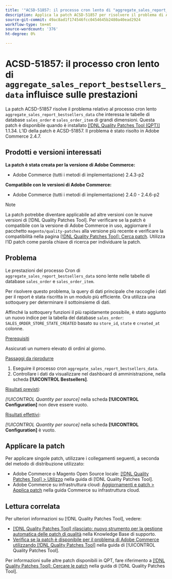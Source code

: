 ```yaml
---
title: '"ACSD-51857: il processo cron lento di "aggregate_sales_report_bestsellers_data" influisce sulle prestazioni"'
description: Applica la patch ACSD-51857 per risolvere il problema di Adobe Commerce dove il processo cron lento "aggregate_sales_report_bestsellers_data" influisce sulle tabelle di database "sales_order" e "sales_order_item" di grandi dimensioni.
source-git-commit: 49ac8ad1f174546fcc0454645b2480a40ead2924
workflow-type: tm+mt
source-wordcount: '376'
ht-degree: 0%

---
```


# ACSD-51857: il processo cron lento di `aggregate_sales_report_bestsellers_data` influisce sulle prestazioni

La patch ACSD-51857 risolve il problema relativo al processo cron lento `aggregate_sales_report_bestsellers_data` che interessa le tabelle di database `sales_order` e `sales_order_item` di grandi dimensioni. Questa patch è disponibile quando è installato [[!DNL Quality Patches Tool (QPT)]](https://experienceleague.adobe.com/en/docs/commerce-knowledge-base/kb/announcements/commerce-announcements/magento-quality-patches-released-new-tool-to-self-serve-quality-patches) 1.1.34. L’ID della patch è ACSD-51857. Il problema è stato risolto in Adobe Commerce 2.4.7.

## Prodotti e versioni interessati

**La patch è stata creata per la versione di Adobe Commerce:**

* Adobe Commerce (tutti i metodi di implementazione) 2.4.3-p2

**Compatibile con le versioni di Adobe Commerce:**

* Adobe Commerce (tutti i metodi di implementazione) 2.4.0 - 2.4.6-p2

>[!NOTE]
>
>La patch potrebbe diventare applicabile ad altre versioni con le nuove versioni di [!DNL Quality Patches Tool]. Per verificare se la patch è compatibile con la versione di Adobe Commerce in uso, aggiornare il pacchetto `magento/quality-patches` alla versione più recente e verificare la compatibilità nella pagina [[!DNL Quality Patches Tool]: Cerca patch](https://experienceleague.adobe.com/tools/commerce-quality-patches/index.html). Utilizza l’ID patch come parola chiave di ricerca per individuare la patch.

## Problema

Le prestazioni del processo Cron di `aggregate_sales_report_bestsellers_data` sono lente nelle tabelle di database `sales_order` e `sales_order_item`.

Per risolvere questo problema, la query di dati principale che raccoglie i dati per il report è stata riscritta in un modulo più efficiente. Ora utilizza una sottoquery per determinare il sottoinsieme di dati.

Affinché la sottoquery funzioni il più rapidamente possibile, è stato aggiunto un nuovo indice per la tabella del database `sales_order`: `SALES_ORDER_STORE_STATE_CREATED` basato su `store_id`, `state` e `created_at` colonne.

<u>Prerequisiti</u>

Assicurati un numero elevato di ordini al giorno.

<u>Passaggi da riprodurre</u>

1. Eseguire il processo cron `aggregate_sales_report_bestsellers_data`.
1. Controllare i dati da visualizzare nel dashboard di amministrazione, nella scheda **[!UICONTROL Bestsellers]**.

<u>Risultati previsti</u>:

*[!UICONTROL Quantity per source]* nella scheda **[!UICONTROL Configuration]** non deve essere vuoto.

<u>Risultati effettivi</u>:

*[!UICONTROL Quantity per source]* nella scheda **[!UICONTROL Configuration]** è vuoto.

## Applicare la patch

Per applicare singole patch, utilizzare i collegamenti seguenti, a seconda del metodo di distribuzione utilizzato:

* Adobe Commerce o Magento Open Source locale: [[!DNL Quality Patches Tool] > Utilizzo](https://experienceleague.adobe.com/docs/commerce-operations/tools/quality-patches-tool/usage.html) nella guida di [!DNL Quality Patches Tool].
* Adobe Commerce su infrastruttura cloud: [Aggiornamenti e patch > Applica patch](https://experienceleague.adobe.com/docs/commerce-cloud-service/user-guide/develop/upgrade/apply-patches.html) nella guida Commerce su infrastruttura cloud.

## Lettura correlata

Per ulteriori informazioni su [!DNL Quality Patches Tool], vedere:

* [[!DNL Quality Patches Tool] rilasciato: nuovo strumento per la gestione automatica delle patch di qualità](https://experienceleague.adobe.com/en/docs/commerce-knowledge-base/kb/announcements/commerce-announcements/magento-quality-patches-released-new-tool-to-self-serve-quality-patches) nella Knowledge Base di supporto.
* [Verifica se la patch è disponibile per il problema di Adobe Commerce utilizzando  [!DNL Quality Patches Tool]](/help/tools/quality-patches-tool/patches-available-in-qpt/check-patch-for-magento-issue-with-magento-quality-patches.md) nella guida di [!UICONTROL Quality Patches Tool].


Per informazioni sulle altre patch disponibili in QPT, fare riferimento a [[!DNL Quality Patches Tool]: Cercare le patch](https://experienceleague.adobe.com/tools/commerce-quality-patches/index.html) nella guida di [!DNL Quality Patches Tool].
